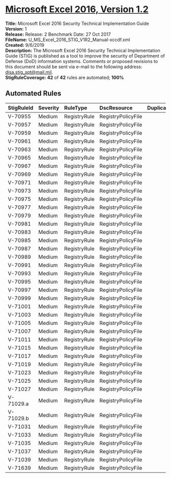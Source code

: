 # [Microsoft Excel 2016, Version 1.2](https://github.com/Microsoft/PowerStig/wiki/Office-Excel2016-1.2)

**Title:** Microsoft Excel 2016 Security Technical Implementation Guide  
**Version:** 1  
**Release:** Release: 2 Benchmark Date: 27 Oct 2017  
**FileName:** U_MS_Excel_2016_STIG_V1R2_Manual-xccdf.xml  
**Created:** 9/6/2019  
**Description:** The Microsoft Excel 2016 Security Technical Implementation Guide (STIG) is published as a tool to improve the security of Department of Defense (DoD) information systems. Comments or proposed revisions to this document should be sent via e-mail to the following address: disa.stig_spt@mail.mil.  
**StigRuleCoverage:** **42** of **42** rules are automated; **100%**  

## Automated Rules

| StigRuleId | Severity | RuleType | DscResource | DuplicateOf |
| :---- | :---- | :---- | :---- | :---- |
| V-70955 | Medium | RegistryRule | RegistryPolicyFile |  |
| V-70957 | Medium | RegistryRule | RegistryPolicyFile |  |
| V-70959 | Medium | RegistryRule | RegistryPolicyFile |  |
| V-70961 | Medium | RegistryRule | RegistryPolicyFile |  |
| V-70963 | Medium | RegistryRule | RegistryPolicyFile |  |
| V-70965 | Medium | RegistryRule | RegistryPolicyFile |  |
| V-70967 | Medium | RegistryRule | RegistryPolicyFile |  |
| V-70969 | Medium | RegistryRule | RegistryPolicyFile |  |
| V-70971 | Medium | RegistryRule | RegistryPolicyFile |  |
| V-70973 | Medium | RegistryRule | RegistryPolicyFile |  |
| V-70975 | Medium | RegistryRule | RegistryPolicyFile |  |
| V-70977 | Medium | RegistryRule | RegistryPolicyFile |  |
| V-70979 | Medium | RegistryRule | RegistryPolicyFile |  |
| V-70981 | Medium | RegistryRule | RegistryPolicyFile |  |
| V-70983 | Medium | RegistryRule | RegistryPolicyFile |  |
| V-70985 | Medium | RegistryRule | RegistryPolicyFile |  |
| V-70987 | Medium | RegistryRule | RegistryPolicyFile |  |
| V-70989 | Medium | RegistryRule | RegistryPolicyFile |  |
| V-70991 | Medium | RegistryRule | RegistryPolicyFile |  |
| V-70993 | Medium | RegistryRule | RegistryPolicyFile |  |
| V-70995 | Medium | RegistryRule | RegistryPolicyFile |  |
| V-70997 | Medium | RegistryRule | RegistryPolicyFile |  |
| V-70999 | Medium | RegistryRule | RegistryPolicyFile |  |
| V-71001 | Medium | RegistryRule | RegistryPolicyFile |  |
| V-71003 | Medium | RegistryRule | RegistryPolicyFile |  |
| V-71005 | Medium | RegistryRule | RegistryPolicyFile |  |
| V-71007 | Medium | RegistryRule | RegistryPolicyFile |  |
| V-71011 | Medium | RegistryRule | RegistryPolicyFile |  |
| V-71015 | Medium | RegistryRule | RegistryPolicyFile |  |
| V-71017 | Medium | RegistryRule | RegistryPolicyFile |  |
| V-71019 | Medium | RegistryRule | RegistryPolicyFile |  |
| V-71023 | Medium | RegistryRule | RegistryPolicyFile |  |
| V-71025 | Medium | RegistryRule | RegistryPolicyFile |  |
| V-71027 | Medium | RegistryRule | RegistryPolicyFile |  |
| V-71029.a | Medium | RegistryRule | RegistryPolicyFile |  |
| V-71029.b | Medium | RegistryRule | RegistryPolicyFile |  |
| V-71031 | Medium | RegistryRule | RegistryPolicyFile |  |
| V-71033 | Medium | RegistryRule | RegistryPolicyFile |  |
| V-71035 | Medium | RegistryRule | RegistryPolicyFile |  |
| V-71037 | Medium | RegistryRule | RegistryPolicyFile |  |
| V-71039 | Medium | RegistryRule | RegistryPolicyFile |  |
| V-71639 | Medium | RegistryRule | RegistryPolicyFile |  |
